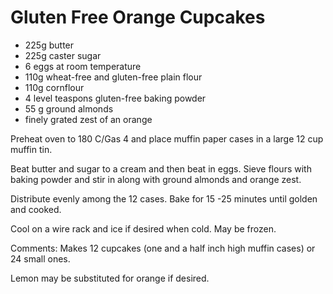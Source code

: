 # Gluten Free Orange Cupcakes

* 225g butter
* 225g caster sugar
* 6 eggs at room temperature
* 110g wheat-free and gluten-free plain flour
* 110g cornflour
* 4 level teaspons gluten-free baking powder
* 55 g ground almonds
* finely grated zest of an orange

Preheat oven to 180 C/Gas 4 and place muffin paper cases in a large 12 cup muffin tin. 

Beat butter and sugar to a cream and then beat in eggs.  Sieve flours with baking powder and stir in along with ground almonds and orange zest.

Distribute evenly among the 12 cases.  Bake for 15 -25 minutes until golden and cooked.

Cool on a wire rack and ice if desired when cold.  May be frozen.


Comments: Makes 12  cupcakes (one and a half inch high muffin cases) or 24 small ones.

Lemon may be substituted for orange if desired.  

